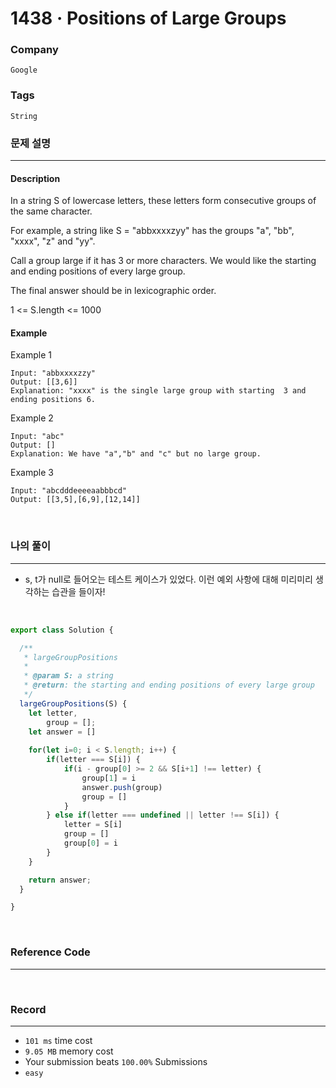 1438 · Positions of Large Groups
===
### Company
`Google`

### Tags
`String`

### 문제 설명
---
#### Description
In a string S of lowercase letters, these letters form consecutive groups of the same character.

For example, a string like S = "abbxxxxzyy" has the groups "a", "bb", "xxxx", "z" and "yy".

Call a group large if it has 3 or more characters. We would like the starting and ending positions of every large group.

The final answer should be in lexicographic order.

1 <= S.length <= 1000

#### Example
Example 1
```
Input: "abbxxxxzzy"
Output: [[3,6]]
Explanation: "xxxx" is the single large group with starting  3 and ending positions 6.
```
Example 2
```
Input: "abc"
Output: []
Explanation: We have "a","b" and "c" but no large group.
```
Example 3
```
Input: "abcdddeeeeaabbbcd"
Output: [[3,5],[6,9],[12,14]]
```
<br>

### 나의 풀이
---
- s, t가 null로 들어오는 테스트 케이스가 있었다. 이런 예외 사항에 대해 미리미리 생각하는 습관을 들이자!
<br>

```js
export class Solution {

  /**
   * largeGroupPositions
   *
   * @param S: a string
   * @return: the starting and ending positions of every large group
   */
  largeGroupPositions(S) {
    let letter,
        group = [];
    let answer = []
    
    for(let i=0; i < S.length; i++) {
        if(letter === S[i]) {
            if(i - group[0] >= 2 && S[i+1] !== letter) {
                group[1] = i
                answer.push(group)
                group = []
            }
        } else if(letter === undefined || letter !== S[i]) {
            letter = S[i]
            group = []
            group[0] = i
        } 
    }

    return answer;
  }

}
```
<br>

### Reference Code
---
<br>

### Record
---
- `101 ms` time cost
- `9.05 MB` memory cost
- Your submission beats `100.00%` Submissions
- `easy`

<br>
